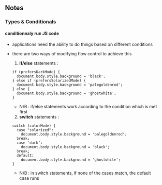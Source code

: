 ## Notes

### Types & Conditionals

#### conditionnaly run JS code

- applications need the ability to do things based on different conditions
- there are two ways of modifying flow control to achieve this

  1. **if/else** statements :
  ```
  if (prefersDarkMode) {
    document.body.style.background = 'black';
  } else if (prefersSolarizedMode) {
    document.body.style.background = 'palegoldenrod';
  } else {    
    document.body.style.background = 'ghostwhite';
  }
  ```

  - N/B : if/else statements work according to the condition which is met first
  
  2. **switch** statements :
  ```
  switch (colorMode) {
    case "solarized":
      document.body.style.background = 'palegoldenrod';
    break;
    case 'dark':
      document.body.style.background = 'black';
    break;
    default:
      document.body.style.background = 'ghostwhite';
  }
  ```
  
  - N/B : in switch statements, if none of the cases match, the default case runs

